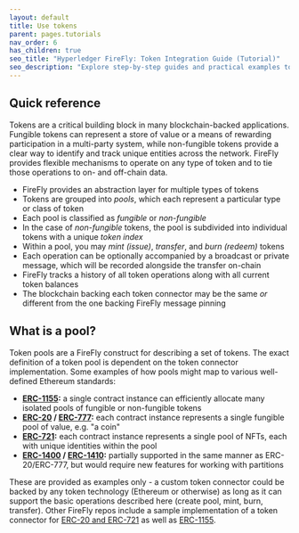 ```yaml
---
layout: default
title: Use tokens
parent: pages.tutorials
nav_order: 6
has_children: true
seo_title: "Hyperledger FireFly: Token Integration Guide (Tutorial)"
seo_description: "Explore step-by-step guides and practical examples to learn how to create, manage, and interact with tokens using Hyperledger FireFly."
---
```



## Quick reference

Tokens are a critical building block in many blockchain-backed applications. Fungible tokens can represent a store
of value or a means of rewarding participation in a multi-party system, while non-fungible tokens provide a clear
way to identify and track unique entities across the network. FireFly provides flexible mechanisms to operate on
any type of token and to tie those operations to on- and off-chain data.

- FireFly provides an abstraction layer for multiple types of tokens
- Tokens are grouped into _pools_, which each represent a particular type or class of token
- Each pool is classified as _fungible_ or _non-fungible_
- In the case of _non-fungible_ tokens, the pool is subdivided into individual tokens with a unique _token index_
- Within a pool, you may _mint (issue)_, _transfer_, and _burn (redeem)_ tokens
- Each operation can be optionally accompanied by a broadcast or private message, which will be recorded alongside the transfer on-chain
- FireFly tracks a history of all token operations along with all current token balances
- The blockchain backing each token connector may be the same _or_ different from the one backing FireFly message pinning

## What is a pool?

Token pools are a FireFly construct for describing a set of tokens. The exact definition of a token pool
is dependent on the token connector implementation. Some examples of how pools might map to various well-defined
Ethereum standards:

- **[ERC-1155](https://eips.ethereum.org/EIPS/eip-1155):** a single contract instance can efficiently allocate
  many isolated pools of fungible or non-fungible tokens
- **[ERC-20](https://eips.ethereum.org/EIPS/eip-20) / [ERC-777](https://eips.ethereum.org/EIPS/eip-777):**
  each contract instance represents a single fungible pool of value, e.g. "a coin"
- **[ERC-721](https://eips.ethereum.org/EIPS/eip-721):** each contract instance represents a single pool of NFTs,
  each with unique identities within the pool
- **[ERC-1400](https://github.com/ethereum/eips/issues/1411) / [ERC-1410](https://github.com/ethereum/eips/issues/1410):**
  partially supported in the same manner as ERC-20/ERC-777, but would require new features for working with partitions

These are provided as examples only - a custom token connector could be backed by any token technology (Ethereum or otherwise)
as long as it can support the basic operations described here (create pool, mint, burn, transfer). Other FireFly repos include a sample implementation of a token connector for [ERC-20 and ERC-721](https://github.com/hyperledger/firefly-tokens-erc20-erc721) as well as [ERC-1155](https://github.com/hyperledger/firefly-tokens-erc1155).
